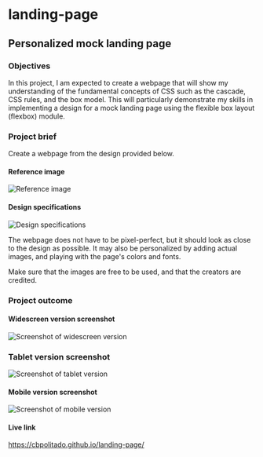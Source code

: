 # landing-page

## Personalized mock landing page

### Objectives

In this project, I am expected to create a webpage that will show my understanding of the fundamental concepts of CSS such as the cascade, CSS rules, and the box model. This will particularly demonstrate my skills in implementing a design for a mock landing page using the flexible box layout (flexbox) module.

### Project brief

Create a webpage from the design provided below.

#### Reference image

![Reference image](./desired-outcome/reference-image.png)


#### Design specifications

![Design specifications](./desired-outcome/design-specifications.png)


The webpage does not have to be pixel-perfect, but it should look as close to the design as possible. It may also be personalized by adding actual images, and playing with the page's colors and fonts.

Make sure that the images are free to be used, and that the creators are credited.

### Project outcome

#### Widescreen version screenshot

![Screenshot of widescreen version](./outcome-screenshots/v1-0-1/landing-page-wide-screen-v-1-0-1.png)


### Tablet version screenshot

![Screenshot of tablet version](./outcome-screenshots/v1-0-1/landing-page-tablet-v-1-0-1.png)


#### Mobile version screenshot

![Screenshot of mobile version](./outcome-screenshots/v1-0-1/landing-page-mobile-v-1-0-1.png)


#### Live link

https://cbpolitado.github.io/landing-page/